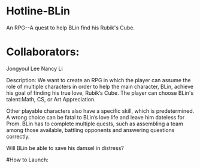 # Hotline-BLin
An RPG--A quest to help BLin find his Rubik's Cube.

# Collaborators:
Jongyoul Lee
Nancy Li

Description:
We want to create an RPG in which the player can assume the role of multiple characters in 
order to help the main character, BLin, achieve his goal of finding his true love, Rubik’s Cube. 
The player can choose BLin's talent:Math, CS, or Art Appreciation.

Other playable characters also have a specific skill, which is predetermined. A wrong choice can be fatal to 
BLin’s love life and leave him dateless for Prom. BLin has to complete multiple quests, such as 
assembling a team among those available, battling opponents and answering questions correctly.

Will BLin be able to save his damsel in distress?

#How to Launch:
